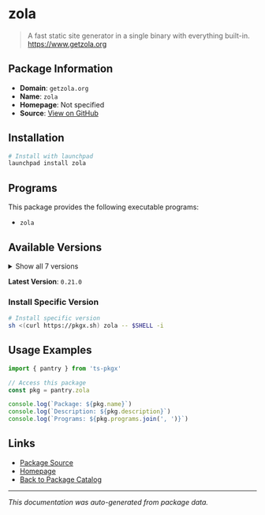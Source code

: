 # zola

> A fast static site generator in a single binary with everything built-in. https://www.getzola.org

## Package Information

- **Domain**: `getzola.org`
- **Name**: `zola`
- **Homepage**: Not specified
- **Source**: [View on GitHub](https://github.com/pkgxdev/pantry/tree/main/projects/getzola.org/package.yml)

## Installation

```bash
# Install with launchpad
launchpad install zola
```

## Programs

This package provides the following executable programs:

- `zola`

## Available Versions

<details>
<summary>Show all 7 versions</summary>

- `0.21.0`, `0.20.0`, `0.19.2`, `0.19.1`, `0.19.0`
- `0.18.0`, `0.17.2`

</details>

**Latest Version**: `0.21.0`

### Install Specific Version

```bash
# Install specific version
sh <(curl https://pkgx.sh) zola -- $SHELL -i
```

## Usage Examples

```typescript
import { pantry } from 'ts-pkgx'

// Access this package
const pkg = pantry.zola

console.log(`Package: ${pkg.name}`)
console.log(`Description: ${pkg.description}`)
console.log(`Programs: ${pkg.programs.join(', ')}`)
```

## Links

- [Package Source](https://github.com/pkgxdev/pantry/tree/main/projects/getzola.org/package.yml)
- [Homepage](#)
- [Back to Package Catalog](../../package-catalog.md)

---

*This documentation was auto-generated from package data.*
